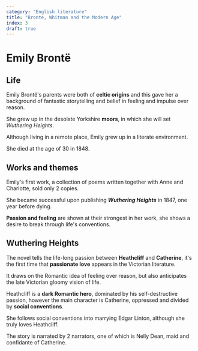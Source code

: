 ```yaml
---
category: "English literature"
title: "Bronte, Whitman and the Modern Age"
index: 3
draft: true
---
```


# Emily Brontë
## Life
Emily Brontë's parents were both of **celtic origins** and this gave her a background of fantastic storytelling and belief in feeling and impulse over reason.

She grew up in the desolate Yorkshire **moors**, in which she will set *Wuthering Heights*.

Although living in a remote place, Emily grew up in a literate environment.

She died at the age of 30 in 1848.

## Works and themes
Emily's first work, a collection of poems written together with Anne and Charlotte, sold only 2 copies.

She became successful upon publishing _**Wuthering Heights**_ in 1847, one year before dying.

**Passion and feeling** are shown at their strongest in her work, she shows a desire to break through life's conventions.

## Wuthering Heights
The novel tells the life-long passion between **Heathcliff** and **Catherine**, it's the first time that **passionate love** appears in the Victorian literature.

It draws on the Romantic idea of feeling over reason, but also anticipates the late Victorian gloomy vision of life.

Heathcliff is a **dark Romantic hero**, dominated by his self-destructive passion, however the main character is Catherine, oppressed and divided by **social conventions**.

She follows social conventions into marrying Edgar Linton, although she truly loves Heathcliff.

The story is narrated by 2 narrators, one of which is Nelly Dean, maid and confidante of Catherine.

